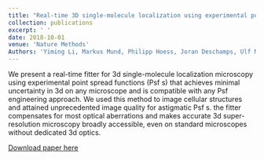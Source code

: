 ```yaml
---
title: "Real-time 3D single-molecule localization using experimental point spread functions"
collection: publications
excerpt: ' '
date: 2018-10-01
venue: 'Nature Methods'
Authors: 'Yiming Li, Markus Mund, Philipp Hoess, Joran Deschamps, Ulf Matti, Bianca Nijmeijer, Vilma Jimenez Sabinina, Jan Ellenberg, Ingmar Schoen, Jonas Ries (2018). &quot;Real-time 3D single-molecule localization using experimental point spread functions &quot; <i>Nature Methods</i>. 15(5).'
---
```

We present a real-time fitter for 3d single-molecule localization microscopy using experimental point spread functions (Psf  s) that achieves minimal uncertainty in 3d on any microscope and is compatible with any Psf   engineering approach. We used this method to image cellular structures and attained unprecedented image quality for astigmatic Psf  s.   the fitter compensates for most optical aberrations and makes accurate 3d super-resolution microscopy broadly accessible, even on standard microscopes without dedicated 3d optics.

[Download paper here](http://li-lab-sustech.github.io/files/paper6.pdf)
